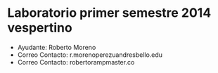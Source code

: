 Laboratorio primer semestre 2014 vespertino
===========================================

* Ayudante: Roberto Moreno
* Correo Contacto: r.morenoperez<at>uandresbello.edu
* Correo Contacto: roberto<at>rampmaster.co
